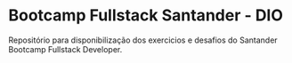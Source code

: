 # Bootcamp Fullstack Santander - DIO

Repositório para disponibilização dos exercicios e desafios do Santander Bootcamp Fullstack Developer.


